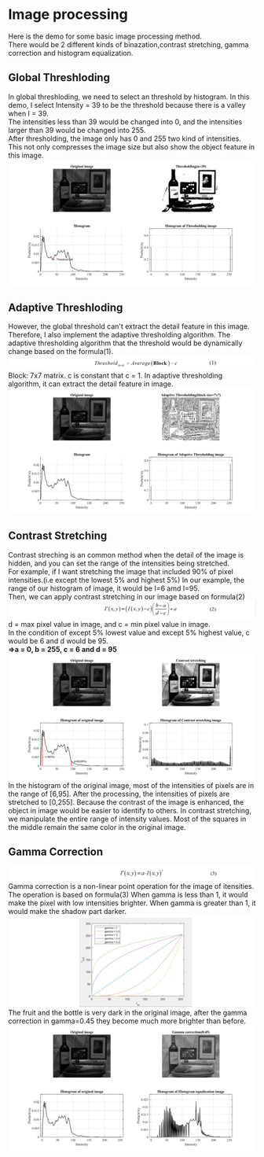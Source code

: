 # Image processing 
Here is the demo for some basic image processing method.   
There would be 2 different kinds of binazation,contrast stretching, gamma correction and histogram equalization.   

## Global Threshloding
In global threshloding, we need to select an threshold by histogram. In this demo, I select Intensity = 39 to be the threshold because there is a valley when I = 39.    
The intensities less than 39 would be changed into 0, and the intensities larger than 39 would be changed into 255.    
After thresholding, the image only has 0 and 255 two kind of intensities. This not only compresses the image size but also show the object feature in this image.
![img1.png](https://github.com/Hsu-Li-Yang/Computer-Vision-ECE-415-/blob/main/Contrast%20stretching/img/img1.png)
## Adaptive Threshloding
However, the global threshold can't extract the detail feature in this image.    
Therefore, I also implement the adaptive thresholding algorithm. The adaptive thresholding algorithm that the threshold would be dynamically change based on the formula(1).
![f1.png](https://github.com/Hsu-Li-Yang/Computer-Vision-ECE-415-/blob/main/Contrast%20stretching/img/f1.png)
Block: 7x7 matrix. c is constant that c = 1. In adaptive thresholding algorithm, it can extract the detail feature in image.
![img2.png](https://github.com/Hsu-Li-Yang/Computer-Vision-ECE-415-/blob/main/Contrast%20stretching/img/img2.png)

## Contrast Stretching
Contrast streching is an common method when the detail of the image is hidden, and you can set the range of the intensities being stretched.   
For example, if I want stretching the image that included 90% of pixel intensities.(i.e except the lowest 5% and highest 5%)
In our example, the range of our histogram of image, it would be I=6 amd I=95.   
Then, we can apply contrast stretching in our image based on formula(2)
![f2.png](https://github.com/Hsu-Li-Yang/Computer-Vision-ECE-415-/blob/main/Contrast%20stretching/img/f2.png) 
d = max pixel value in image, and c = min pixel value in image.   
In the condition of except 5% lowest value and except 5% highest value, c would be 6 and d would be 95.    
**=>a = 0, b = 255, c = 6 and d = 95**
![img3.png](https://github.com/Hsu-Li-Yang/Computer-Vision-ECE-415-/blob/main/Contrast%20stretching/img/img3.png)
In the histogram of the original image, most of the intensities of pixels are in the range of [6,95]. After the processing, the intensities of pixels are stretched to [0,255]. Because the contrast of the image is enhanced, the object in image would be easier to identify to others. In contrast stretching, we manipulate the entire range of intensity values. Most of the squares in the middle remain the same color in the original image.
 

## Gamma Correction
![f3.png](https://github.com/Hsu-Li-Yang/Computer-Vision-ECE-415-/blob/main/Contrast%20stretching/img/f3.png)
Gamma correction is a non-linear point operation for the image of itensities. The operation is based on formula(3)
When gamma is less than 1, it would make the pixel with low intensities brighter. When gamma is greater than 1, it would make the shadow part darker.
![img4.png](https://github.com/Hsu-Li-Yang/Computer-Vision-ECE-415-/blob/main/Contrast%20stretching/img/img4.png)   
The fruit and the bottle is very dark in the original image, after the gamma correction in gamma=0.45 they become much more brighter than before.
![img5.png](https://github.com/Hsu-Li-Yang/Computer-Vision-ECE-415-/blob/main/Contrast%20stretching/img/img5.png)
